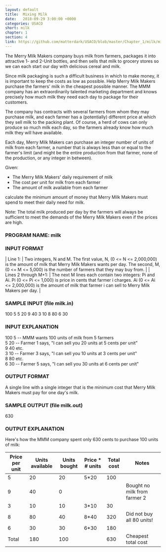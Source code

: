 ```yaml
---
layout: default
title:  Mixing Milk
date:   2018-09-29 3:00:00 +0000
categories: USACO
short: milk
chapter: 1
section: 4
link: https://github.com/matterdark/USACO/blob/master/Chapter_1/milk/milk.java
---
```


The Merry Milk Makers company buys milk from farmers, packages it into attractive 1- and 2-Unit bottles, and then sells that milk to grocery stores so we can each start our day with delicious cereal and milk.

Since milk packaging is such a difficult business in which to make money, it is important to keep the costs as low as possible. Help Merry Milk Makers purchase the farmers' milk in the cheapest possible manner. The MMM company has an extraordinarily talented marketing department and knows precisely how much milk they need each day to package for their customers.

The company has contracts with several farmers from whom they may purchase milk, and each farmer has a (potentially) different price at which they sell milk to the packing plant. Of course, a herd of cows can only produce so much milk each day, so the farmers already know how much milk they will have available.

Each day, Merry Milk Makers can purchase an integer number of units of milk from each farmer, a number that is always less than or equal to the farmer's limit (and might be the entire production from that farmer, none of the production, or any integer in between).

Given:

*   The Merry Milk Makers' daily requirement of milk
*   The cost per unit for milk from each farmer
*   The amount of milk available from each farmer

calculate the minimum amount of money that Merry Milk Makers must spend to meet their daily need for milk.

Note: The total milk produced per day by the farmers will always be sufficient to meet the demands of the Merry Milk Makers even if the prices are high.

### PROGRAM NAME: milk

### INPUT FORMAT


| Line 1:              | Two integers, N and M. The first value, N, (0 <= N <= 2,000,000) is the amount of milk that Merry Milk Makers wants per day. The second, M, (0 <= M <= 5,000) is the number of farmers that they may buy from. |
| Lines 2 through M+1: | The next M lines each contain two integers: Pi and Ai. Pi (0 <= Pi <= 1,000) is price in cents that farmer i charges. Ai (0 <= Ai <= 2,000,000) is the amount of milk that farmer i can sell to Merry Milk Makers per day. |


### SAMPLE INPUT (file milk.in)

100 5
5 20
9 40
3 10
8 80
6 30

### INPUT EXPLANATION

100 5 -- MMM wants 100 units of milk from 5 farmers  
5 20 -- Farmer 1 says, "I can sell you 20 units at 5 cents per unit"  
9 40 etc.  
3 10 -- Farmer 3 says, "I can sell you 10 units at 3 cents per unit"  
8 80 etc.  
6 30 -- Farmer 5 says, "I can sell you 30 units at 6 cents per unit"  

### OUTPUT FORMAT

A single line with a single integer that is the minimum cost that Merry Milk Makers must pay for one day's milk.

### SAMPLE OUTPUT (file milk.out)

630

### OUTPUT EXPLANATION

Here's how the MMM company spent only 630 cents to purchase 100 units of milk:

| Price per unit | Units available | Units bought | Price * # units | Total cost | Notes                        |
|----------------|-----------------|--------------|-----------------|------------|------------------------------|
| 5              | 20              | 20           | 5*20            | 100        |                              |
| 9              | 40              | 0            |                 |            | Bought no milk from farmer 2 |
| 3              | 10              | 10           | 3*10            | 30         |                              |
| 8              | 80              | 40           | 8*40            | 320        | Did not buy all 80 units!    |
| 6              | 30              | 30           | 6*30            | 180        |                              |
| Total          | 180             | 100          |                 | 630        | Cheapest total cost          |